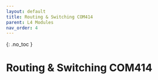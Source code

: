 ```yaml
---
layout: default
title: Routing & Switching COM414
parent: L4 Modules
nav_order: 4
---
```


{: .no_toc }


# Routing & Switching COM414



